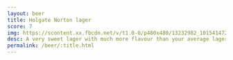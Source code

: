 ```yaml
---
layout: beer
title: Holgate Norton lager
score: 7
img: https://scontent.xx.fbcdn.net/v/t1.0-0/p480x480/13232982_10154147274688745_9124860390189621549_n.jpg?oh=59bf9007e95f83667de0274f866816f4&oe=58D49037
desc: A very sweet lager with much more flavour than your average lager
permalink: /beer/:title.html
---
```

